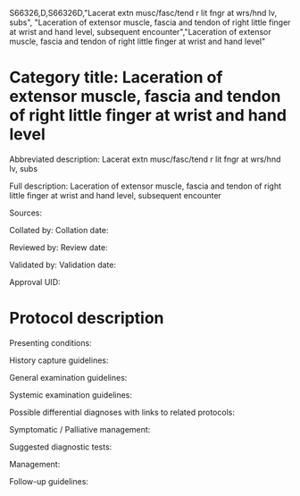 S66326,D,S66326D,"Lacerat extn musc/fasc/tend r lit fngr at wrs/hnd lv, subs", "Laceration of extensor muscle, fascia and tendon of right little finger at wrist and hand level, subsequent encounter","Laceration of extensor muscle, fascia and tendon of right little finger at wrist and hand level"
# Category title: Laceration of extensor muscle, fascia and tendon of right little finger at wrist and hand level

Abbreviated description: Lacerat extn musc/fasc/tend r lit fngr at wrs/hnd lv, subs

Full description: Laceration of extensor muscle, fascia and tendon of right little finger at wrist and hand level, subsequent encounter

Sources:

Collated by:
Collation date:

Reviewed by:
Review date:

Validated by:
Validation date:

Approval UID:

# Protocol description

Presenting conditions:

History capture guidelines:

General examination guidelines:

Systemic examination guidelines:

Possible differential diagnoses with links to related protocols:

Symptomatic / Palliative management:

Suggested diagnostic tests:

Management:

Follow-up guidelines:
